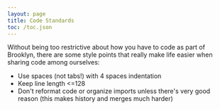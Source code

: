 ```yaml
---
layout: page
title: Code Standards
toc: /toc.json
---
```


Without being too restrictive about how you have to code as part of Brooklyn,
there are some style points that really make life easier when sharing code
among ourselves:

* Use spaces (not tabs!) with 4 spaces indentation
* Keep line length <=128
* Don't reformat code or organize imports unless there's very good
  reason (this makes history and merges much harder)

